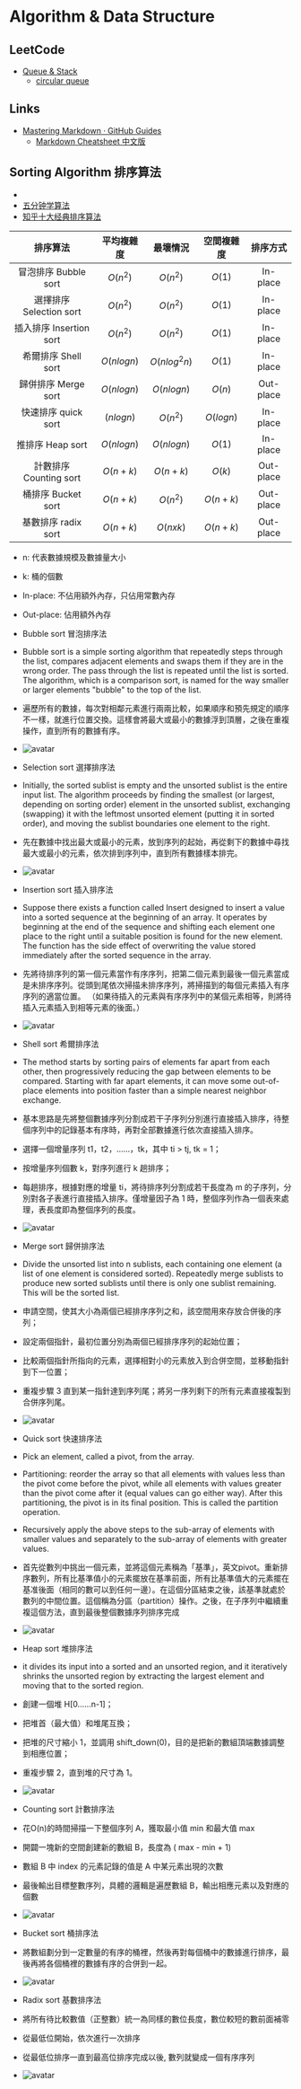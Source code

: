 # Algorithm & Data Structure

## LeetCode

* [Queue & Stack](https://leetcode.com/explore/learn/card/queue-stack/)
  * [circular queue](LeetCode/QueueStack/circularQueue.cpp)

## Links

* [Mastering Markdown · GitHub Guides](https://guides.github.com/features/mastering-markdown/)
  * [Markdown Cheatsheet 中文版](https://gist.github.com/billy3321/1001749662c370887c63bb30f26c9e6e)

## Sorting Algorithm 排序算法
* 
* [五分钟学算法](https://mp.weixin.qq.com/s?__biz=MzUyNjQxNjYyMg==&mid=2247484184&idx=1&sn=62965b401aa42107b3c17d1d8ea17454&chksm=fa0e6c99cd79e58f298e9026f677f912bd8c8e55edb48fc509b2b5834f05e529a9b47d59d202&scene=21#wechat_redirect)
* [知乎十大经典排序算法](https://zhuanlan.zhihu.com/p/41923298)

|        排序算法         | 平均複雜度 |   最壞情況   | 空間複雜度 | 排序方式  |
| :---------------------: | :--------: | :----------: | :--------: | :-------: |
|  冒泡排序 Bubble sort   |  $O(n^2)$  |   $O(n^2)$   |   $O(1)$   | In-place  |
| 選擇排序 Selection sort |  $O(n^2)$  |   $O(n^2)$   |   $O(1)$   | In-place  |
| 插入排序 Insertion sort |  $O(n^2)$  |   $O(n^2)$   |   $O(1)$   | In-place  |
|   希爾排序 Shell sort   | $O(nlogn)$ | $O(nlog^2n)$ |   $O(1)$   | In-place  |
|   歸併排序 Merge sort   | $O(nlogn)$ |  $O(nlogn)$  |   $O(n)$   | Out-place |
|   快速排序 quick sort   | $(nlogn)$  |   $O(n^2)$   | $O(logn)$  | In-place  |
|    推排序 Heap sort     | $O(nlogn)$ |  $O(nlogn)$  |   $O(1)$   | In-place  |
| 計數排序 Counting sort  |  $O(n+k)$  |   $O(n+k)$   |   $O(k)$   | Out-place |
|   桶排序 Bucket sort    |  $O(n+k)$  |   $O(n^2)$   |  $O(n+k)$  | Out-place |
|   基數排序 radix sort   |  $O(n+k)$  |   $O(nxk)$   |  $O(n+k)$  | Out-place |
 
   * n: 代表數據規模及數據量大小
   * k: 桶的個數
   * In-place: 不佔用額外內存，只佔用常數內存
   * Out-place: 佔用額外內存

* Bubble sort 冒泡排序法
 * Bubble sort is a simple sorting algorithm that repeatedly steps through the list, compares adjacent elements and swaps them if they are in the wrong order. The pass through the list is repeated until the list is sorted. The algorithm, which is a comparison sort, is named for the way smaller or larger elements "bubble"     to the top of the list. 
 * 遍歷所有的數據，每次對相鄰元素進行兩兩比較，如果順序和預先規定的順序不一樣，就進行位置交換。這樣會將最大或最小的數據浮到頂層，之後在重複操作，直到所有的數據有序。
 * ![avatar](https://pic3.zhimg.com/v2-b7d216a5b292cf3a5412bbc7fbb56a9e_b.webp)
  
* Selection sort 選擇排序法
 * Initially, the sorted sublist is empty and the unsorted sublist is the entire input list. The algorithm proceeds by finding the smallest (or largest, depending on sorting order) element in the unsorted sublist, exchanging (swapping) it with the leftmost unsorted element (putting it in sorted order), and moving the sublist boundaries one element to the right.  
 * 先在數據中找出最大或最小的元素，放到序列的起始，再從剩下的數據中尋找最大或最小的元素，依次排到序列中，直到所有數據樣本排完。
 * ![avatar](https://pic1.zhimg.com/v2-44be35da53ae9ee564ce444542a43d10_b.webp)

* Insertion sort 插入排序法
 * Suppose there exists a function called Insert designed to insert a value into a sorted sequence at the beginning of an array. It operates by beginning at the end of the sequence and shifting each element one place to the right until a suitable position is found for the new element. The function has the side effect of overwriting the value stored immediately after the sorted sequence in the array.
 * 先將待排序列的第一個元素當作有序序列，把第二個元素到最後一個元素當成是未排序序列。從頭到尾依次掃描未排序序列，將掃描到的每個元素插入有序序列的適當位置。 （如果待插入的元素與有序序列中的某個元素相等，則將待插入元素插入到相等元素的後面。）
 * ![avatar](https://pic1.zhimg.com/v2-be81c151f38d8923fe1ede31ac530ac4_b.webp)

* Shell sort 希爾排序法
 * The method starts by sorting pairs of elements far apart from each other, then progressively reducing the gap between elements to be compared. Starting with far apart elements, it can move some out-of-place elements into position faster than a simple nearest neighbor exchange. 
 * 基本思路是先將整個數據序列分割成若干子序列分別進行直接插入排序，待整個序列中的記錄基本有序時，再對全部數據進行依次直接插入排序。
 * 選擇一個增量序列 t1，t2，……，tk，其中 ti > tj, tk = 1；
 * 按增量序列個數 k，對序列進行 k 趟排序；
 * 每趟排序，根據對應的增量 ti，將待排序列分割成若干長度為 m 的子序列，分別對各子表進行直接插入排序。僅增量因子為 1 時，整個序列作為一個表來處理，表長度即為整個序列的長度。
 * ![avatar](https://mmbiz.qpic.cn/mmbiz_gif/D67peceibeISwc3aGibUlvZ0XqVnbWtBRiadtZekLQySMDdNsZTx6jyaO6spIkjPFjwqfdhd2XfRUnic1PjV1yRxrw/640?wx_fmt=gif&tp=webp&wxfrom=5&wx_lazy=1)
   
* Merge sort 歸併排序法
 * Divide the unsorted list into n sublists, each containing one element (a list of one element is considered sorted). Repeatedly merge sublists to produce new sorted sublists until there is only one sublist remaining. This will be the sorted list.
 * 申請空間，使其大小為兩個已經排序序列之和，該空間用來存放合併後的序列；
 * 設定兩個指針，最初位置分別為兩個已經排序序列的起始位置；
 * 比較兩個指針所指向的元素，選擇相對小的元素放入到合併空間，並移動指針到下一位置；
 * 重複步驟 3 直到某一指針達到序列尾；將另一序列剩下的所有元素直接複製到合併序列尾。
 * ![avatar](https://upload.wikimedia.org/wikipedia/commons/c/cc/Merge-sort-example-300px.gif)

* Quick sort 快速排序法
 * Pick an element, called a pivot, from the array. 
 * Partitioning: reorder the array so that all elements with values less than the pivot come before the pivot, while all elements with values greater than the pivot come after it (equal values can go either way). After this partitioning, the pivot is in its final position. This is called the partition operation. 
 * Recursively apply the above steps to the sub-array of elements with smaller values and separately to the sub-array of elements with greater values.
 * 首先從數列中挑出一個元素，並將這個元素稱為「基準」，英文pivot。重新排序數列，所有比基準值小的元素擺放在基準前面，所有比基準值大的元素擺在基准後面（相同的數可以到任何一邊）。在這個分區結束之後，該基準就處於數列的中間位置。這個稱為分區（partition）操作。之後，在子序列中繼續重複這個方法，直到最後整個數據序列排序完成
 * ![avatar](https://mmbiz.qpic.cn/mmbiz_gif/D67peceibeISwc3aGibUlvZ0XqVnbWtBRiaAY3VU8iaziaYcxAasTdrIu69BOVPYtfvqdvicmlJDS94cG2tjwZhVkdHA/640?wx_fmt=gif&tp=webp&wxfrom=5&wx_lazy=1)
  
* Heap sort 堆排序法
 * it divides its input into a sorted and an unsorted region, and it iteratively shrinks the unsorted region by extracting the largest element and moving that to the sorted region. 
 * 創建一個堆 H[0……n-1]；
 * 把堆首（最大值）和堆尾互換；
 * 把堆的尺寸縮小 1，並調用 shift_down(0)，目的是把新的數組頂端數據調整到相應位置；
 * 重複步驟 2，直到堆的尺寸為 1。
 * ![avatar](https://mmbiz.qpic.cn/mmbiz_gif/D67peceibeISwc3aGibUlvZ0XqVnbWtBRian1jgiaGZE9k1xZTp9B1icHia0jIXiba3ibgnIBibdfSN4I5US4WtrQJQMiakw/640?wx_fmt=gif&tp=webp&wxfrom=5&wx_lazy=1) 

* Counting sort 計數排序法
 * 花O(n)的時間掃描一下整個序列 A，獲取最小值 min 和最大值 max
 * 開闢一塊新的空間創建新的數組 B，長度為 ( max - min + 1)
 * 數組 B 中 index 的元素記錄的值是 A 中某元素出現的次數
 * 最後輸出目標整數序列，具體的邏輯是遍歷數組 B，輸出相應元素以及對應的個數
 * ![avatar](https://pic1.zhimg.com/v2-827d96b8ca3682e8775f4916f22b45ac_b.webp)

* Bucket sort 桶排序法
 * 將數組劃分到一定數量的有序的桶裡，然後再對每個桶中的數據進行排序，最後再將各個桶裡的數據有序的合併到一起。
 * ![avatar](https://mmbiz.qpic.cn/mmbiz_gif/D67peceibeISwc3aGibUlvZ0XqVnbWtBRia0umOurgFRv8ESYzcK6bXknufLgJGLaiaTrDTXUk09R6ia2DhbCPAJx0A/640?wx_fmt=gif&tp=webp&wxfrom=5&wx_lazy=1)

* Radix sort 基數排序法
 * 將所有待比較數值（正整數）統一為同樣的數位長度，數位較短的數前面補零
 * 從最低位開始，依次進行一次排序
 * 從最低位排序一直到最高位排序完成以後, 數列就變成一個有序序列
 * ![avatar](https://mmbiz.qpic.cn/mmbiz_gif/D67peceibeISwc3aGibUlvZ0XqVnbWtBRial8LfeK5f941BmtmZcVlP0my2qgBXq6wEZ0PTDrcPqN3ntt7ibPrUxrg/640?wx_fmt=gif&tp=webp&wxfrom=5&wx_lazy=1)


     
